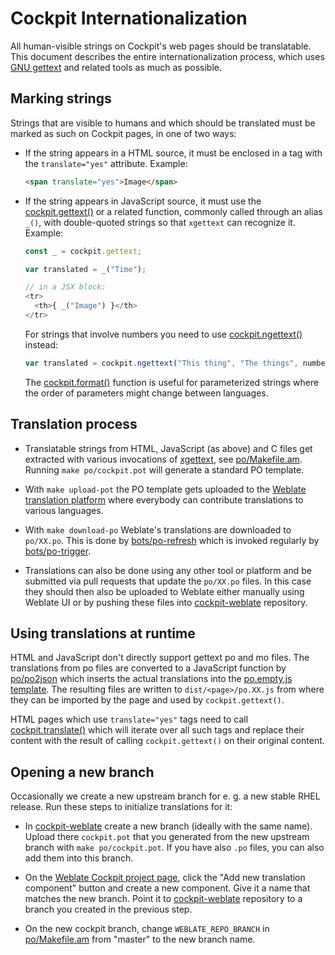 
Cockpit Internationalization
============================

All human-visible strings on Cockpit's web pages should be translatable. This
document describes the entire internationalization process, which uses [GNU gettext](https://www.gnu.org/software/gettext/) and related tools as much as possible.

Marking strings
---------------
Strings that are visible to humans and which should be translated must be
marked as such on Cockpit pages, in one of two ways:

 * If the string appears in a HTML source, it must be enclosed in a tag with
   the `translate="yes"` attribute. Example:

   ```html
   <span translate="yes">Image</span>
   ```

 * If the string appears in JavaScript source, it must use the
   [cockpit.gettext()](https://cockpit-project.org/guide/latest/cockpit-locale.html#cockpit-locale-gettext)
   or a related function, commonly called through an alias `_()`, with double-quoted
   strings so that `xgettext` can recognize it. Example:

   ```js
   const _ = cockpit.gettext;

   var translated = _("Time");

   // in a JSX block:
   <tr>
     <th>{ _("Image") }</th>
   </tr>
   ```
   For strings that involve numbers you need to use
   [cockpit.ngettext()](https://cockpit-project.org/guide/latest/cockpit-locale.html#cockpit-locale-ngettext)
   instead:

   ```js
   var translated = cockpit.ngettext("This thing", "The things", numberOfThings);
   ```

   The [cockpit.format()](https://cockpit-project.org/guide/latest/cockpit-util.html#cockpit-format)
   function is useful for parameterized strings where the order of parameters
   might change between languages.

Translation process
-------------------

 * Translatable strings from HTML, JavaScript (as above) and C files get
   extracted with various invocations of
   [xgettext](https://linux.die.net/man/1/xgettext), see
   [po/Makefile.am](https://github.com/cockpit-project/cockpit/blob/master/po/Makefile.am).
   Running `make po/cockpit.pot` will generate a standard PO template.

 * With `make upload-pot` the PO template gets uploaded to the
   [Weblate translation platform](https://translate.stg.fedoraproject.org/projects/cockpit/)
   where everybody can contribute translations to various languages.

 *  With `make download-po` Weblate's translations are downloaded to
    `po/XX.po`. This is done by
   [bots/po-refresh](https://github.com/cockpit-project/cockpit/blob/master/bots/po-refresh)
   which is invoked regularly by
   [bots/po-trigger](https://github.com/cockpit-project/cockpit/blob/master/bots/po-trigger).

 * Translations can also be done using any other tool or platform and be
   submitted via pull requests that update the `po/XX.po` files. In this case
   they should then also be uploaded to Weblate either manually using Weblate UI
   or by pushing these files into [cockpit-weblate](https://github.com/cockpit-project/cockpit-weblate) repository.

Using translations at runtime
-----------------------------
HTML and JavaScript don't directly support gettext po and mo files. The
translations from po files are converted to a JavaScript function by
[po/po2json](https://github.com/cockpit-project/cockpit/blob/master/po/po2json)
which inserts the actual translations into the
[po.empty.js template](https://github.com/cockpit-project/cockpit/blob/master/po/po.empty.js).
The resulting files are written to `dist/<page>/po.XX.js` from where they
can be imported by the page and used by `cockpit.gettext()`.

HTML pages which use `translate="yes"` tags need to call
[cockpit.translate()](https://cockpit-project.org/guide/latest/cockpit-locale.html#cockpit-locale-translate) which will iterate over all such tags and replace their content with the result of calling `cockpit.gettext()` on their original content.

Opening a new branch
--------------------
Occasionally we create a new upstream branch for e. g. a new stable RHEL
release. Run these steps to initialize translations for it:

 * In [cockpit-weblate](https://github.com/cockpit-project/cockpit-weblate) create a new branch (ideally with the same name).
   Upload there `cockpit.pot` that you generated from the new upstream branch with `make po/cockpit.pot`.
   If you have also `.po` files, you can also add them into this branch.

 * On the [Weblate Cockpit project page](https://translate.stg.fedoraproject.org/projects/cockpit/),
   click the "Add new translation component" button and create a new component. Give it a name
   that matches the new branch. Point it to [cockpit-weblate](https://github.com/cockpit-project/cockpit-weblate)
   repository to a branch you created in the previous step.

 * On the new cockpit branch, change `WEBLATE_REPO_BRANCH` in
   [po/Makefile.am](https://github.com/cockpit-project/cockpit/blob/master/po/Makefile.am)
   from "master" to the new branch name.
